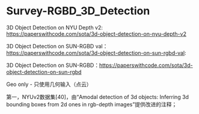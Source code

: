 # Survey-RGBD_3D_Detection

3D Object Detection on NYU Depth v2: https://paperswithcode.com/sota/3d-object-detection-on-nyu-depth-v2

3D Object Detection on SUN-RGBD val：https://paperswithcode.com/sota/3d-object-detection-on-sun-rgbd-val:

3D Object Detection on SUN-RGBD：https://paperswithcode.com/sota/3d-object-detection-on-sun-rgbd

Geo only - 只使用几何输入（点云）

第一，NYUv2数据集[40]，由“Amodal detection of 3d objects: Inferring 3d bounding boxes from 2d ones in rgb-depth images”提供改进的注释；